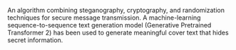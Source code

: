 An algorithm combining steganography, cryptography, and randomization techniques for secure message transmission. A machine-learning sequence-to-sequence text generation model (Generative Pretrained Transformer 2) has been used to generate meaningful cover text that hides secret information.

